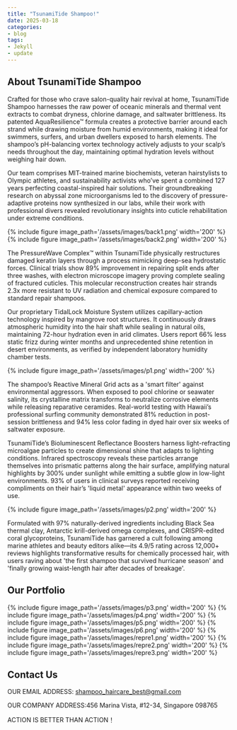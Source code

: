 ```yaml
---
title: "TsunamiTide Shampoo!"
date: 2025-03-18
categories:
- blog
tags:
- Jekyll
- update
---
```


## About TsunamiTide Shampoo

Crafted for those who crave salon-quality hair revival at home, TsunamiTide Shampoo harnesses the raw power of oceanic minerals and thermal vent extracts to combat dryness, chlorine damage, and saltwater brittleness. Its patented AquaResilience™ formula creates a protective barrier around each strand while drawing moisture from humid environments, making it ideal for swimmers, surfers, and urban dwellers exposed to harsh elements. The shampoo’s pH-balancing vortex technology actively adjusts to your scalp’s needs throughout the day, maintaining optimal hydration levels without weighing hair down.

Our team comprises MIT-trained marine biochemists, veteran hairstylists to Olympic athletes, and sustainability activists who’ve spent a combined 127 years perfecting coastal-inspired hair solutions. Their groundbreaking research on abyssal zone microorganisms led to the discovery of pressure-adaptive proteins now synthesized in our labs, while their work with professional divers revealed revolutionary insights into cuticle rehabilitation under extreme conditions.

{% include figure image_path='/assets/images/back1.png' width='200' %}
{% include figure image_path='/assets/images/back2.png' width='200' %}

The PressureWave Complex™ within TsunamiTide physically restructures damaged keratin layers through a process mimicking deep-sea hydrostatic forces. Clinical trials show 89% improvement in repairing split ends after three washes, with electron microscope imagery proving complete sealing of fractured cuticles. This molecular reconstruction creates hair strands 2.3x more resistant to UV radiation and chemical exposure compared to standard repair shampoos.

Our proprietary TidalLock Moisture System utilizes capillary-action technology inspired by mangrove root structures. It continuously draws atmospheric humidity into the hair shaft while sealing in natural oils, maintaining 72-hour hydration even in arid climates. Users report 66% less static frizz during winter months and unprecedented shine retention in desert environments, as verified by independent laboratory humidity chamber tests.

{% include figure image_path='/assets/images/p1.png' width='200' %}

The shampoo’s Reactive Mineral Grid acts as a 'smart filter' against environmental aggressors. When exposed to pool chlorine or seawater salinity, its crystalline matrix transforms to neutralize corrosive elements while releasing reparative ceramides. Real-world testing with Hawaii’s professional surfing community demonstrated 81% reduction in post-session brittleness and 94% less color fading in dyed hair over six weeks of saltwater exposure.

TsunamiTide’s Bioluminescent Reflectance Boosters harness light-refracting microalgae particles to create dimensional shine that adapts to lighting conditions. Infrared spectroscopy reveals these particles arrange themselves into prismatic patterns along the hair surface, amplifying natural highlights by 300% under sunlight while emitting a subtle glow in low-light environments. 93% of users in clinical surveys reported receiving compliments on their hair’s 'liquid metal' appearance within two weeks of use.

{% include figure image_path='/assets/images/p2.png' width='200' %}

Formulated with 97% naturally-derived ingredients including Black Sea thermal clay, Antarctic krill-derived omega complexes, and CRISPR-edited coral glycoproteins, TsunamiTide has garnered a cult following among marine athletes and beauty editors alike—its 4.9/5 rating across 12,000+ reviews highlights transformative results for chemically processed hair, with users raving about 'the first shampoo that survived hurricane season' and 'finally growing waist-length hair after decades of breakage'.

## Our Portfolio

{% include figure image_path='/assets/images/p3.png' width='200' %}
{% include figure image_path='/assets/images/p4.png' width='200' %}
{% include figure image_path='/assets/images/p5.png' width='200' %}
{% include figure image_path='/assets/images/p6.png' width='200' %}
{% include figure image_path='/assets/images/repre1.png' width='200' %}
{% include figure image_path='/assets/images/repre2.png' width='200' %}
{% include figure image_path='/assets/images/repre3.png' width='200' %}

## Contact Us

OUR EMAIL ADDRESS: shampoo_haircare_best@gmail.com

OUR COMPANY ADDRESS:456 Marina Vista, #12-34, Singapore 098765

ACTION IS BETTER THAN ACTION！
